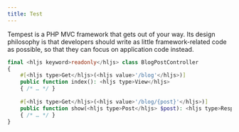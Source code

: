 ```yaml
---
title: Test
---
```


Tempest is a PHP MVC framework that gets out of your way. Its design philosophy is that developers should write as little framework-related code as possible, so that they can focus on application code instead.


```php
final <hljs keyword>readonly</hljs> class BlogPostController
{
    #[<hljs type>Get</hljs>(<hljs value>'/blog'</hljs>)]
    public function index(): <hljs type>View</hljs>
    { /* … */ }
    
    #[<hljs type>Get</hljs>(<hljs value>'/blog/{post}'</hljs>)]
    public function show(<hljs type>Post</hljs> $post): <hljs type>Response</hljs>
    { /* … */ }
}
```
